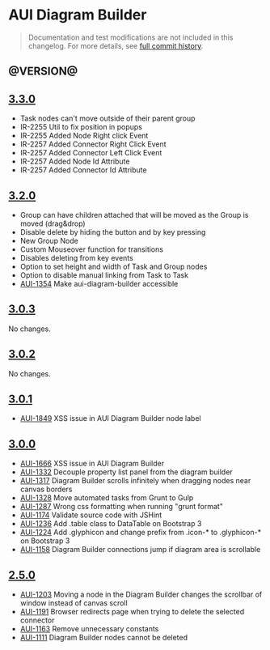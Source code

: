 # AUI Diagram Builder

> Documentation and test modifications are not included in this changelog. For more details, see [full commit history](https://github.com/liferay/alloy-ui/commits/master/src/aui-diagram-builder).

## @VERSION@

## [3.3.0](https://github.com/continuumsecurity/alloy-ui/releases/tag/3.3.0)

* Task nodes can't move outside of their parent group 
* IR-2255 Util to fix position in popups
* IR-2255 Added Node Right click Event
* IR-2257 Added Connector Right Click Event
* IR-2257 Added Connector Left Click Event
* IR-2257 Added Node Id Attribute
* IR-2257 Added Connector Id Attribute


## [3.2.0](https://github.com/continuumsecurity/alloy-ui/releases/tag/3.2.0)

* Group can have children attached that will be moved as the Group is moved (drag&drop)
* Disable delete by hiding the button and by key pressing
* New Group Node
* Custom Mouseover function for transitions  
* Disables deleting from key events
* Option to set height and width of Task and Group nodes
* Option to disable manual linking from Task to Task
* [AUI-1354](https://issues.liferay.com/browse/AUI-1354) Make aui-diagram-builder accessible

## [3.0.3](https://github.com/liferay/alloy-ui/releases/tag/3.0.3)

No changes.

## [3.0.2](https://github.com/liferay/alloy-ui/releases/tag/3.0.2)

No changes.

## [3.0.1](https://github.com/liferay/alloy-ui/releases/tag/3.0.1)

* [AUI-1849](https://issues.liferay.com/browse/AUI-1849) XSS issue in AUI Diagram Builder node label

## [3.0.0](https://github.com/liferay/alloy-ui/releases/tag/3.0.0)

* [AUI-1666](https://issues.liferay.com/browse/AUI-1666) XSS issue in AUI Diagram Builder
* [AUI-1332](https://issues.liferay.com/browse/AUI-1332) Decouple property list panel from the diagram builder
* [AUI-1317](https://issues.liferay.com/browse/AUI-1317) Diagram Builder scrolls infinitely when dragging nodes near canvas borders
* [AUI-1328](https://issues.liferay.com/browse/AUI-1328) Move automated tasks from Grunt to Gulp
* [AUI-1287](https://issues.liferay.com/browse/AUI-1287) Wrong css formatting when running "grunt format"
* [AUI-1174](https://issues.liferay.com/browse/AUI-1174) Validate source code with JSHint
* [AUI-1236](https://issues.liferay.com/browse/AUI-1236) Add .table class to DataTable on Bootstrap 3
* [AUI-1224](https://issues.liferay.com/browse/AUI-1224) Add .glyphicon and change prefix from .icon-* to .glyphicon-* on Bootstrap 3
* [AUI-1158](https://issues.liferay.com/browse/AUI-1158) Diagram Builder connections jump if diagram area is scrollable

## [2.5.0](https://github.com/liferay/alloy-ui/releases/tag/2.5.0)

* [AUI-1203](https://issues.liferay.com/browse/AUI-1203) Moving a node in the Diagram Builder changes the scrollbar of window instead of canvas scroll
* [AUI-1191](https://issues.liferay.com/browse/AUI-1191) Browser redirects page when trying to delete the selected connector
* [AUI-1163](https://issues.liferay.com/browse/AUI-1163) Remove unnecessary constants
* [AUI-1111](https://issues.liferay.com/browse/AUI-1111) Diagram Builder nodes cannot be deleted
